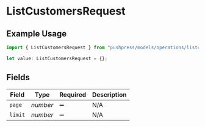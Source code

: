 # ListCustomersRequest

## Example Usage

```typescript
import { ListCustomersRequest } from "pushpress/models/operations/listcustomers.js";

let value: ListCustomersRequest = {};
```

## Fields

| Field              | Type               | Required           | Description        |
| ------------------ | ------------------ | ------------------ | ------------------ |
| `page`             | *number*           | :heavy_minus_sign: | N/A                |
| `limit`            | *number*           | :heavy_minus_sign: | N/A                |